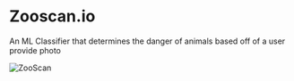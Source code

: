 # Zooscan.io
An ML Classifier that determines the danger of animals based off of a user provide photo


![ZooScan](https://user-images.githubusercontent.com/34409024/218282115-e9cf15c7-879d-4d8e-be92-961e22b50da7.png)

